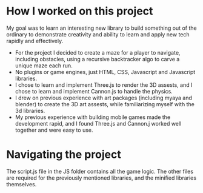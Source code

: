 # How I worked on this project

My goal was to learn an interesting new library to build something out of the ordinary to demonstrate creativity and ability to learn
and apply new tech rapidly and effectively.

- For the project I decided to create a maze for a player to navigate, including obstacles, using a recursive backtracker algo to carve a unique maze each run.
- No plugins or game engines, just HTML, CSS, Javascript and Javascript libraries. 
- I chose to learn and implement Three.js to render the 3D assests, and I chose to learn and implement Cannon.js to handle the physics. 
- I drew on previous experience with art packages (including myaya and blender) to create the 3D art assests, while familiarizing myself with the 3d libraries.
- My previous experience with building mobile games made the development rapid, and I found Three.js and Cannon.j worked well together and were easy to use.

# Navigating the project
The script.js file in the JS folder contains all the game logic. The other files are required for the previously mentioned libraries, and the minified libraries themselves.


